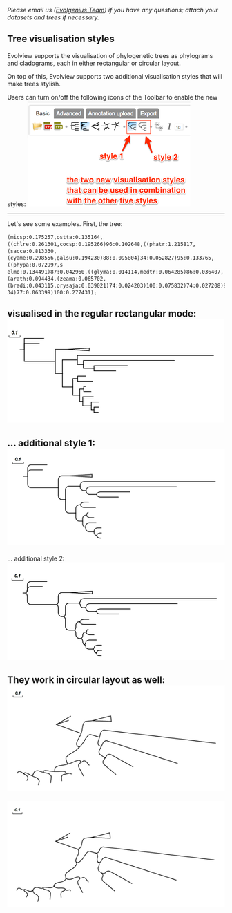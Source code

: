 *Please email us ([Evolgenius Team](mailto:evolgenius.team@gmail.com)) if you have any questions; attach your datasets and trees if necessary.*

## Tree visualisation styles
Evolview supports the visualisation of phylogenetic trees as phylograms and cladograms, each in either rectangular or circular layout.

On top of this, Evolview supports two additional visualisation styles that will make trees stylish.

Users can turn on/off the following icons of the Toolbar to enable the new styles:
![](images/TreeStyles_tree_vis_styles_01.png)

----
Let's see some examples.
First, the tree:
```
(micsp:0.175257,ostta:0.135164,((chlre:0.261301,cocsp:0.195266)96:0.102648,((phatr:1.215817,(sacce:0.813330,(cyame:0.298556,galsu:0.194230)88:0.095804)34:0.052827)95:0.133765,((phypa:0.072997,s
elmo:0.134491)87:0.042960,((glyma:0.014114,medtr:0.064285)86:0.036407,(arath:0.094434,(zeama:0.065702,(bradi:0.043115,orysaja:0.039021)74:0.024203)100:0.075832)74:0.027208)92:0.061075)99:0.0934
34)77:0.063399)100:0.277431);
```

visualised in the regular rectangular mode:
![](images/TreeStyles_tree_vis_styles_02.png)
----
... additional style 1:
![](images/TreeStyles_tree_vis_styles_03.png)
----
... additional style 2:
![](images/TreeStyles_tree_vis_styles_04.png)

They work in circular layout as well:
![](images/TreeStyles_tree_vis_styles_05.png)
----
![](images/TreeStyles_tree_vis_styles_06.png)

